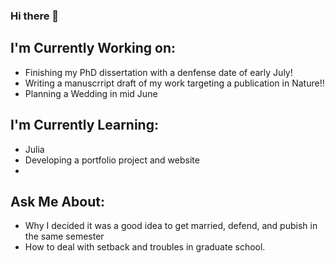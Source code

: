 ### Hi there 👋


## I'm Currently Working on:
 
 - Finishing my PhD dissertation with a denfense date of early July!
 - Writing a manuscrript draft of my work targeting a publication in Nature!!
 - Planning a Wedding in mid June
 
## I'm Currently Learning:

 - Julia
 - Developing a portfolio project and website
 - 

## Ask Me About:

 - Why I decided it was a good idea to get married, defend, and pubish in the same semester
 - How to deal with setback and troubles in graduate school.

<!--
**Shayne-Falco/Shayne-Falco** is a ✨ _special_ ✨ repository because its `README.md` (this file) appears on your GitHub profile.

Here are some ideas to get you started:

- 🔭 I’m currently working on ...
- 🌱 I’m currently learning ...
- 👯 I’m looking to collaborate on ...
- 🤔 I’m looking for help with ...
- 💬 Ask me about ...
- 📫 How to reach me: ...
- 😄 Pronouns: ...
- ⚡ Fun fact: ...
-->
